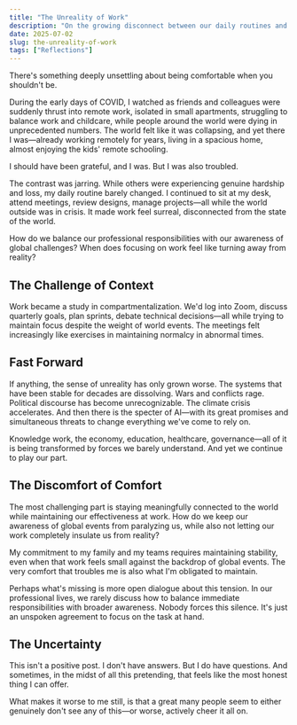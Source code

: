 ```yaml
---
title: "The Unreality of Work"
description: "On the growing disconnect between our daily routines and a world in crisis."
date: 2025-07-02
slug: the-unreality-of-work
tags: ["Reflections"]
---
```


There's something deeply unsettling about being comfortable when you shouldn't be.

During the early days of COVID, I watched as friends and colleagues were suddenly thrust into remote work, isolated in small apartments, struggling to balance work and childcare, while people around the world were dying in unprecedented numbers. The world felt like it was collapsing, and yet there I was—already working remotely for years, living in a spacious home, almost enjoying the kids' remote schooling.

I should have been grateful, and I was. But I was also troubled.

The contrast was jarring. While others were experiencing genuine hardship and loss, my daily routine barely changed. I continued to sit at my desk, attend meetings, review designs, manage projects—all while the world outside was in crisis. It made work feel surreal, disconnected from the state of the world.

How do we balance our professional responsibilities with our awareness of global challenges? When does focusing on work feel like turning away from reality?

## The Challenge of Context

Work became a study in compartmentalization. We'd log into Zoom, discuss quarterly goals, plan sprints, debate technical decisions—all while trying to maintain focus despite the weight of world events. The meetings felt increasingly like exercises in maintaining normalcy in abnormal times.

## Fast Forward

If anything, the sense of unreality has only grown worse. The systems that have been stable for decades are dissolving. Wars and conflicts rage. Political discourse has become unrecognizable. The climate crisis accelerates. And then there is the specter of AI—with its great promises and simultaneous threats to change everything we've come to rely on.

Knowledge work, the economy, education, healthcare, governance—all of it is being transformed by forces we barely understand. And yet we continue to play our part.

## The Discomfort of Comfort

The most challenging part is staying meaningfully connected to the world while maintaining our effectiveness at work. How do we keep our awareness of global events from paralyzing us, while also not letting our work completely insulate us from reality?

My commitment to my family and my teams requires maintaining stability, even when that work feels small against the backdrop of global events. The very comfort that troubles me is also what I'm obligated to maintain.

Perhaps what's missing is more open dialogue about this tension. In our professional lives, we rarely discuss how to balance immediate responsibilities with broader awareness. Nobody forces this silence. It's just an unspoken agreement to focus on the task at hand.

## The Uncertainty

This isn't a positive post. I don't have answers. But I do have questions. And sometimes, in the midst of all this pretending, that feels like the most honest thing I can offer.

What makes it worse to me still, is that a great many people seem to either genuinely don't see any of this—or worse, actively cheer it all on. 